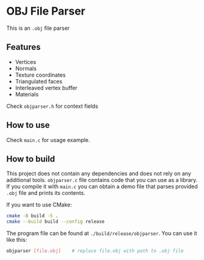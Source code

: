 # OBJ File Parser

This is an `.obj` file parser

## Features

- Vertices
- Normals
- Texture coordinates
- Triangulated faces
- Interleaved vertex buffer
- Materials

Check `objparser.h` for context fields

## How to use

Check `main.c` for usage example.

## How to build

This project does not contain any dependencies and does not rely on any additional tools. `objparser.c` file contains code that you can use as a library. If you compile it with `main.c` you can obtain a demo file that parses provided `.obj` file and prints its contents.

If you want to use CMake:

```bash
cmake -B build -S .
cmake --build build --config release
```

The program file can be found at `./build/release/objparser`. You can use it like this:

```bash
objparser [file.obj]    # replace file.obj with path to .obj file
```